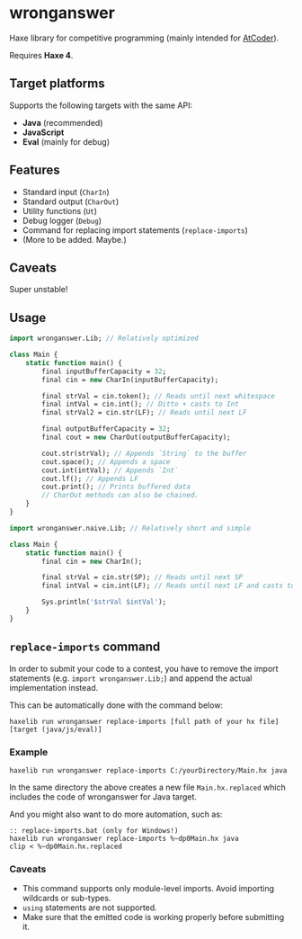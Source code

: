 # wronganswer

Haxe library for competitive programming (mainly intended for [AtCoder](https://atcoder.jp/)).

Requires **Haxe 4**.

## Target platforms

Supports the following targets with the same API:

- **Java** (recommended)
- **JavaScript**
- **Eval** (mainly for debug)

## Features

- Standard input (`CharIn`)
- Standard output (`CharOut`)
- Utility functions (`Ut`)
- Debug logger (`Debug`)
- Command for replacing import statements (`replace-imports`)
- (More to be added. Maybe.)

## Caveats

Super unstable!

## Usage

```haxe
import wronganswer.Lib; // Relatively optimized

class Main {
	static function main() {
		final inputBufferCapacity = 32;
		final cin = new CharIn(inputBufferCapacity);

		final strVal = cin.token(); // Reads until next whitespace
		final intVal = cin.int(); // Ditto + casts to Int
		final strVal2 = cin.str(LF); // Reads until next LF

		final outputBufferCapacity = 32;
		final cout = new CharOut(outputBufferCapacity);

		cout.str(strVal); // Appends `String` to the buffer
		cout.space(); // Appends a space
		cout.int(intVal); // Appends `Int`
		cout.lf(); // Appends LF
		cout.print(); // Prints buffered data
		// CharOut methods can also be chained.
	}
}
```

```haxe
import wronganswer.naive.Lib; // Relatively short and simple

class Main {
	static function main() {
		final cin = new CharIn();

		final strVal = cin.str(SP); // Reads until next SP
		final intVal = cin.int(LF); // Reads until next LF and casts to Int

		Sys.println('$strVal $intVal');
	}
}
```

## `replace-imports` command

In order to submit your code to a contest, you have to remove the import statements (e.g. `import wronganswer.Lib;`) and append the actual implementation instead.

This can be automatically done with the command below:

```
haxelib run wronganswer replace-imports [full path of your hx file] [target (java/js/eval)]
```

### Example

```
haxelib run wronganswer replace-imports C:/yourDirectory/Main.hx java
```

In the same directory the above creates a new file `Main.hx.replaced` which includes the code of wronganswer for Java target.

And you might also want to do more automation, such as:

```Batchfile
:: replace-imports.bat (only for Windows!)
haxelib run wronganswer replace-imports %~dp0Main.hx java
clip < %~dp0Main.hx.replaced
```

### Caveats

- This command supports only module-level imports. Avoid importing wildcards or sub-types.
- `using` statements are not supported.
- Make sure that the emitted code is working properly before submitting it.
